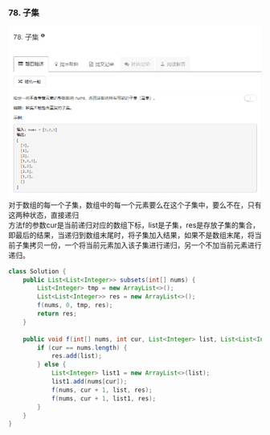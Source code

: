 ### 78. 子集
![](../imgs/2018-09-19_220903.png)   
对于数组的每一个子集，数组中的每一个元素要么在这个子集中，要么不在，只有这两种状态，直接递归   
方法f的参数cur是当前递归对应的数组下标，list是子集，res是存放子集的集合，即最后的结果，当递归到数组末尾时，将子集加入结果，如果不是数组末尾，将当前子集拷贝一份，一个将当前元素加入该子集进行递归，另一个不加当前元素进行递归。 
```java
class Solution {
    public List<List<Integer>> subsets(int[] nums) {
        List<Integer> tmp = new ArrayList<>();
        List<List<Integer>> res = new ArrayList<>();
        f(nums, 0, tmp, res);
        return res;
    }
    
    public void f(int[] nums, int cur, List<Integer> list, List<List<Integer>> res) {
        if (cur == nums.length) {
            res.add(list);
        } else {
            List<Integer> list1 = new ArrayList<>(list);
            list1.add(nums[cur]);
            f(nums, cur + 1, list, res);
            f(nums, cur + 1, list1, res);
        }
    }
}
```